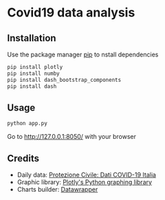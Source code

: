# Covid19 data analysis


## Installation

Use the package manager [pip](https://pip.pypa.io/en/stable/) to nstall dependencies

```bash
pip install plotly
pip install numby
pip install dash_bootstrap_components
pip install dash
```

## Usage

```bash
python app.py
```
Go to http://127.0.0.1:8050/ with your browser

## Credits

* Daily data: [Protezione Civile: Dati COVID-19 Italia](https://github.com/pcm-dpc/COVID-19)
* Graphic library: [Plotly's Python graphing library](https://plotly.com/)
* Charts builder: [Datawrapper](https://www.datawrapper.de/)
